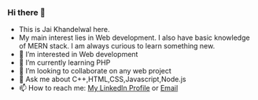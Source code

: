 ### Hi there 👋
- This is Jai Khandelwal here.
- My main interest lies in Web development. I also have basic knowledge of MERN stack. I am always curious to learn something new.
- 👀 I’m interested in Web development
- 🌱 I’m currently learning PHP
- 💞 I’m looking to collaborate on any web project
- 💬 Ask me about C++,HTML,CSS,Javascript,Node.js
- 📫 How to reach me: [My Linkedln Profile](https://www.linkedin.com/in/jaikhandelwal) or [Email](mailto:jaikhandelwal053.com?subject=[Git])
